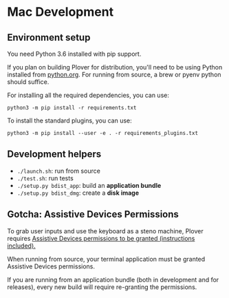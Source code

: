 # Mac Development

## Environment setup

You need Python 3.6 installed with pip support.

If you plan on building Plover for distribution, you'll need to be using Python installed from [python.org](https://www.python.org/downloads/). For running from source, a brew or pyenv python should suffice.

For installing all the required dependencies, you can use:

`python3 -m pip install -r requirements.txt`

To install the standard plugins, you can use:

`python3 -m pip install --user -e . -r requirements_plugins.txt`

## Development helpers

* `./launch.sh`: run from source
* `./test.sh`: run tests
* `./setup.py bdist_app`: build an **application bundle**
* `./setup.py bdist_dmg`: create a **disk image**

## Gotcha: Assistive Devices Permissions

To grab user inputs and use the keyboard as a steno machine, Plover requires [Assistive Devices permissions to be granted (instructions included).](https://support.apple.com/kb/ph18391?locale=en_US)

When running from source, your terminal application must be granted Assistive Devices permissions.

If you are running from an application bundle (both in development and for releases), every new build will require re-granting the permissions.

